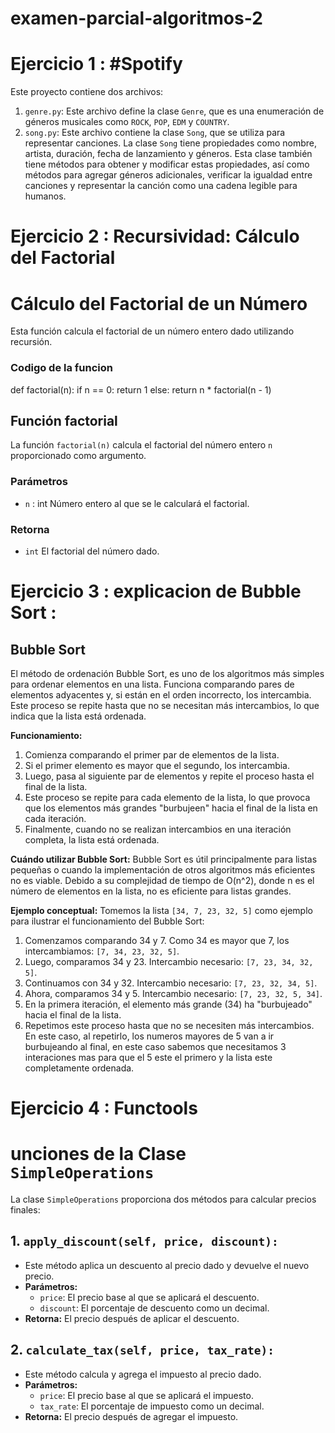 # examen-parcial-algoritmos-2

# Ejercicio 1 : #Spotify
Este proyecto contiene dos archivos:
1. `genre.py`: Este archivo define la clase `Genre`, que es una enumeración de géneros musicales como `ROCK`, `POP`, `EDM` y `COUNTRY`.
2. `song.py`: Este archivo contiene la clase `Song`, que se utiliza para representar canciones. La clase `Song` tiene propiedades como nombre, artista, duración, fecha de lanzamiento y géneros. Esta clase también tiene métodos para obtener y modificar estas propiedades, así como métodos para agregar géneros adicionales, verificar la igualdad entre canciones y representar la canción como una cadena legible para humanos.


# Ejercicio 2 : Recursividad: Cálculo del Factorial
# Cálculo del Factorial de un Número
Esta función calcula el factorial de un número entero dado utilizando recursión.

### Codigo de la funcion 
def factorial(n):
if n == 0:
        return 1
    else:
        return n * factorial(n - 1)

## Función factorial
La función `factorial(n)` calcula el factorial del número entero `n` proporcionado como argumento. 

### Parámetros
- `n` : int
  Número entero al que se le calculará el factorial.

### Retorna
- `int`
  El factorial del número dado.


# Ejercicio 3 : explicacion de Bubble Sort : 
## Bubble Sort

El método de ordenación Bubble Sort, es uno de los algoritmos más simples para ordenar elementos en una lista. Funciona comparando pares de elementos adyacentes y, si están en el orden incorrecto, los intercambia. Este proceso se repite hasta que no se necesitan más intercambios, lo que indica que la lista está ordenada.

**Funcionamiento:**
1. Comienza comparando el primer par de elementos de la lista.
2. Si el primer elemento es mayor que el segundo, los intercambia.
3. Luego, pasa al siguiente par de elementos y repite el proceso hasta el final de la lista.
4. Este proceso se repite para cada elemento de la lista, lo que provoca que los elementos más grandes "burbujeen" hacia el final de la lista en cada iteración.
5. Finalmente, cuando no se realizan intercambios en una iteración completa, la lista está ordenada.

**Cuándo utilizar Bubble Sort:**
Bubble Sort es útil principalmente para listas pequeñas o cuando la implementación de otros algoritmos más eficientes no es viable. Debido a su complejidad de tiempo de O(n^2), donde n es el número de elementos en la lista, no es eficiente para listas grandes.

**Ejemplo conceptual:**
Tomemos la lista `[34, 7, 23, 32, 5]` como ejemplo para ilustrar el funcionamiento del Bubble Sort:

1. Comenzamos comparando 34 y 7. Como 34 es mayor que 7, los intercambiamos: `[7, 34, 23, 32, 5]`.
2. Luego, comparamos 34 y 23. Intercambio necesario: `[7, 23, 34, 32, 5]`.
3. Continuamos con 34 y 32. Intercambio necesario: `[7, 23, 32, 34, 5]`.
4. Ahora, comparamos 34 y 5. Intercambio necesario: `[7, 23, 32, 5, 34]`.
5. En la primera iteración, el elemento más grande (34) ha "burbujeado" hacia el final de la lista.
6. Repetimos este proceso hasta que no se necesiten más intercambios. En este caso, al repetirlo, los numeros mayores de 5 van a ir burbujeando al final, en este caso sabemos que necesitamos 3 interaciones mas para que el 5 este el primero y la lista este completamente ordenada.


# Ejercicio 4 : Functools
# unciones de la Clase `SimpleOperations`
La clase `SimpleOperations` proporciona dos métodos para calcular precios finales:

## 1. `apply_discount(self, price, discount):`
- Este método aplica un descuento al precio dado y devuelve el nuevo precio.
- **Parámetros:**
  - `price`: El precio base al que se aplicará el descuento.
  - `discount`: El porcentaje de descuento como un decimal.
- **Retorna:** El precio después de aplicar el descuento.

## 2. `calculate_tax(self, price, tax_rate):`
- Este método calcula y agrega el impuesto al precio dado.
- **Parámetros:**
  - `price`: El precio base al que se aplicará el impuesto.
  - `tax_rate`: El porcentaje de impuesto como un decimal.
- **Retorna:** El precio después de agregar el impuesto.




